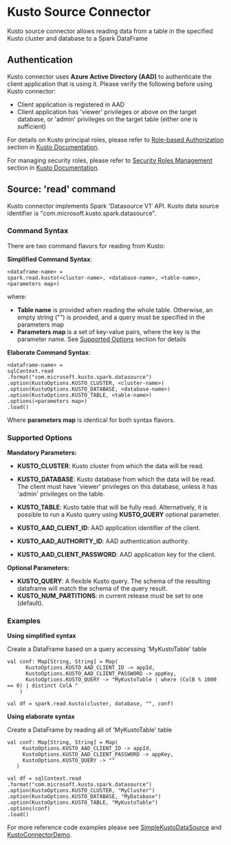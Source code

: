 # Kusto Source Connector

Kusto source connector allows reading data from a table in the specified Kusto cluster and database 
to a Spark DataFrame 

## Authentication

Kusto connector uses  **Azure Active Directory (AAD)** to authenticate the client application 
that is using it. Please verify the following before using Kusto connector:
 * Client application is registered in AAD
 * Client application has 'viewer' privileges or above on the target database, 
 or 'admin' privileges on the target table (either one is sufficient)
 
 For details on Kusto principal roles, please refer to [Role-based Authorization](https://docs.microsoft.com/en-us/azure/kusto/management/access-control/role-based-authorization) 
 section in [Kusto Documentation](https://docs.microsoft.com/en-us/azure/kusto/).
 
 For managing security roles, please refer to [Security Roles Management](https://docs.microsoft.com/en-us/azure/kusto/management/security-roles) 
 section in [Kusto Documentation](https://docs.microsoft.com/en-us/azure/kusto/).
 
 ## Source: 'read' command
 
 Kusto connector implements Spark 'Datasource V1' API. 
 Kusto data source identifier is "com.microsoft.kusto.spark.datasource". 
 
 ### Command Syntax
 There are two command flavors for reading from Kusto:
 
 **Simplified Command Syntax**: 
  ```
 <dataframe-name> = 
 spark.read.kusto(<cluster-name>, <database-name>, <table-name>, <parameters map>)
  ```
 where:
 * **Table name** is provided when reading the whole table. Otherwise, an empty string ("") is provided, and 
 a query must be specified in the parameters map
 * **Parameters map** is a set of key-value pairs, where the key is the parameter name. See [Supported Options](#supported-options)
 section for details
 
  
**Elaborate Command Syntax**: 
```
<dataframe-name> = 
sqlContext.read
.format("com.microsoft.kusto.spark.datasource")
.option(KustoOptions.KUSTO_CLUSTER, <cluster-name>)
.option(KustoOptions.KUSTO_DATABASE, <database-name>)
.option(KustoOptions.KUSTO_TABLE, <table-name>)
.options(<parameters map>)
.load()
```
Where **parameters map** is identical for both syntax flavors.
      
 ### Supported Options
  
 **Mandatory Parameters:** 
  
 * **KUSTO_CLUSTER**:
  Kusto cluster from which the data will be read.
   
  * **KUSTO_DATABASE**: 
  Kusto database from which the data will be read. The client must have 'viewer' 
  privileges on this database, unless it has 'admin' privileges on the table.
  
  * **KUSTO_TABLE**: 
   Kusto table that will be fully read. Alternatively, it is possible to run a Kusto query 
   using **KUSTO_QUERY** optional parameter. 
  
  * **KUSTO_AAD_CLIENT_ID**: 
  AAD application identifier of the client.
  
  * **KUSTO_AAD_AUTHORITY_ID**: 
  AAD authentication authority.
  
  * **KUSTO_AAD_CLIENT_PASSWORD**: 
  AAD application key for the client.
  
  **Optional Parameters:** 
  
  * **KUSTO_QUERY**: 
  A flexible Kusto query. The schema of the resulting dataframe will match the schema of the query result. 
  * **KUSTO_NUM_PARTITIONS**: in current release must be set to one (default).
    
 ### Examples
 
 **Using simplified syntax**
 
 Create a DataFrame based on a query accessing 'MyKustoTable' table
 ```
 val conf: Map[String, String] = Map(
       KustoOptions.KUSTO_AAD_CLIENT_ID -> appId,
       KustoOptions.KUSTO_AAD_CLIENT_PASSWORD -> appKey,
       KustoOptions.KUSTO_QUERY -> "MyKustoTable | where (ColB % 1000 == 0) | distinct ColA "
     )
     
 val df = spark.read.kusto(cluster, database, "", conf)
 ``` 
 
 **Using elaborate syntax**
  
  Create a DataFrame by reading all of 'MyKustoTable' table
  ```
 val conf: Map[String, String] = Map(
       KustoOptions.KUSTO_AAD_CLIENT_ID -> appId,
       KustoOptions.KUSTO_AAD_CLIENT_PASSWORD -> appKey,
       KustoOptions.KUSTO_QUERY -> ""
     )
 
 val df = sqlContext.read
  .format("com.microsoft.kusto.spark.datasource")
  .option(KustoOptions.KUSTO_CLUSTER, "MyCluster")
  .option(KustoOptions.KUSTO_DATABASE, "MyDatabase")
  .option(KustoOptions.KUSTO_TABLE, "MyKustoTable")
  .options(conf)
  .load()
  ```
  
  For more reference code examples please see 
  [SimpleKustoDataSource](../src/main/scala/com/microsoft/kusto/spark/Sample/SimpleKustoDataSource.scala) and 
  [KustoConnectorDemo](../src/main/scala/com/microsoft/kusto/spark/Sample/KustoConnectorDemo.scala).